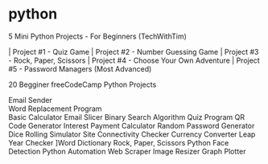 # python
5 Mini Python Projects - For Beginners (TechWithTim)

| Project #1 - Quiz Game
| Project #2 - Number Guessing Game
| Project #3 - Rock, Paper, Scissors
| Project #4 - Choose Your Own Adventure 
| Project #5 - Password Managers (Most Advanced) 

20 Begginer freeCodeCamp Python Projects

 Email Sender    
 Word Replacement Program    
 Basic Calculator
 Email Slicer
 Binary Search Algorithm
 Quiz Program
 QR Code Generator
 Interest Payment Calculator
 Random Password Generator
 Dice Rolling Simulator
 Site Connectivity Checker
 Currency Converter
 Leap Year Checker
]Word Dictionary
 Rock, Paper, Scissors
 Python Face Detection
 Python Automation
 Web Scraper
 Image Resizer
 Graph Plotter
